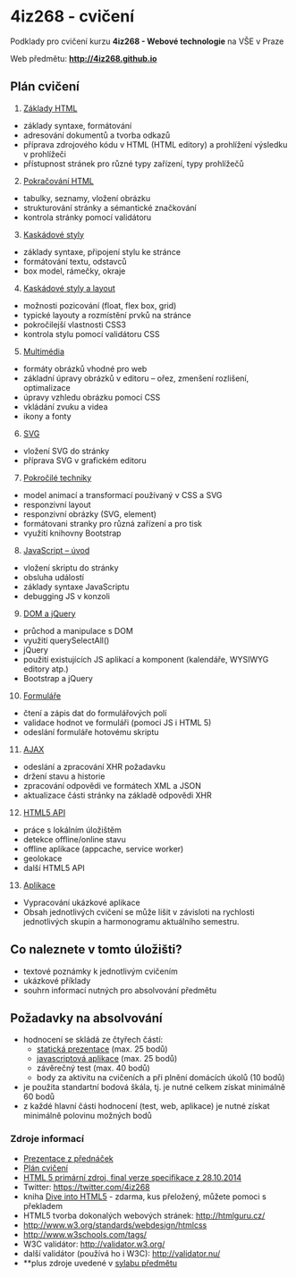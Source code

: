 # 4iz268 - cvičení

Podklady pro cvičení kurzu **4iz268 - Webové technologie** na VŠE v Praze

Web předmětu: **http://4iz268.github.io**

## Plán cvičení

1. [Základy HTML](./01-html-uvod/)
  * základy syntaxe, formátování
  * adresování dokumentů a tvorba odkazů
  * příprava zdrojového kódu v HTML (HTML editory) a prohlížení výsledku v prohlížeči
  * přístupnost stránek pro různé typy zařízení, typy prohlížečů
2. [Pokračování HTML](./02-html-pokracovani/)
  * tabulky, seznamy, vložení obrázku
  * strukturování stránky a sémantické značkování
  * kontrola stránky pomocí validátoru
3. [Kaskádové styly](./03-css-uvod)
  * základy syntaxe, připojení stylu ke stránce
  * formátování textu, odstavců
  * box model, rámečky, okraje
4. [Kaskádové styly a layout](./04-css-layout)
  * možnosti pozicování (float, flex box, grid)
  * typické layouty a rozmístění prvků na stránce
  * pokročilejší vlastnosti CSS3
  * kontrola stylu pomocí validátoru CSS
5. [Multimédia](./05-multimedia)
  * formáty obrázků vhodné pro web
  * základní úpravy obrázků v editoru – ořez, zmenšení rozlišení, optimalizace
  * úpravy vzhledu obrázku pomocí CSS
  * vkládání zvuku a videa
  * ikony a fonty
6. [SVG](./06-svg)
  * vložení SVG do stránky
  * příprava SVG v grafickém editoru
7. [Pokročilé techniky](./07-pokrocile-techniky)
  * model animací a transformací používaný v CSS a SVG
  * responzivní layout
  * responzivní obrázky (SVG, element)
  * formátovani stranky pro různá zařízení a pro tisk
  * využití knihovny Bootstrap
8. [JavaScript – úvod](./08-js-uvod)
  * vložení skriptu do stránky
  * obsluha událostí
  * základy syntaxe JavaScriptu
  * debugging JS v konzoli
9. [DOM a jQuery](./09-dom-jquery)
  * průchod a manipulace s DOM
  * využití querySelectAll()
  * jQuery
  * použití existujících JS aplikací a komponent (kalendáře, WYSIWYG editory atp.)
  * Bootstrap a jQuery
10. [Formuláře](./10-formulare)
  * čtení a zápis dat do formulářových polí
  * validace hodnot ve formuláři (pomoci JS i HTML 5)
  * odeslání formuláře hotovému skriptu
11. [AJAX](./11-ajax)
  * odeslání a zpracování XHR požadavku
  * držení stavu a historie
  * zpracování odpovědi ve formátech XML a JSON
  * aktualizace části stránky na základě odpovědi XHR
12. [HTML5 API](./12-api)
  * práce s lokálním úložištěm
  * detekce offline/online stavu
  * offline aplikace (appcache, service worker)
  * geolokace
  * další HTML5 API
13. [Aplikace](./13-aplikace)
  * Vypracování ukázkové aplikace
  * Obsah jednotlivých cvičení se může lišit v závisloti na rychlosti jednotlivých skupin a harmonogramu aktuálního semestru.


## Co naleznete v tomto úložišti?

 * textové poznámky k jednotlivým cvičením
 * ukázkové příklady
 * souhrn informací nutných pro absolvování předmětu

## Požadavky na absolvování
 * hodnocení se skládá ze čtyřech částí:
    * [statická prezentace](./00-zakladni-info/staticka-prezentace.md) (max. 25 bodů)
    * [javascriptová aplikace](./00-zakladni-info/aplikace.md) (max. 25 bodů)
    * závěrečný test (max. 40 bodů)
    * body za aktivitu na cvičeních a při plnění domácích úkolů (10 bodů)
 * je použita standartní bodová škála, tj. je nutné celkem získat minimálně 60 bodů
 * z každé hlavní části hodnocení (test, web, aplikace) je nutné získat minimálně polovinu možných bodů

### Zdroje informací
 * [Prezentace z přednáček](http://4iz268.github.io/prednasky/)
 * [Plán cvičení](http://4iz268.github.io/cviceni/)
 * [HTML 5 primární zdroj, final verze specifikace z 28.10.2014](http://www.w3.org/TR/html5/)
 * Twitter: https://twitter.com/4iz268
 * kniha [Dive into HTML5](http://kniha.html5.cz) - zdarma, kus přeložený, můžete pomoci s překladem
 * HTML5 tvorba dokonalých webových stránek: http://htmlguru.cz/
 * http://www.w3.org/standards/webdesign/htmlcss
 * http://www.w3schools.com/tags/
 * W3C validátor: http://validator.w3.org/
 * další validátor (používá ho i W3C): http://validator.nu/
 * **plus zdroje uvedené v [sylabu předmětu](./sylabus.pdf)
